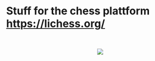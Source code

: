 # Stuff for the chess plattform https://lichess.org/
<br>
<p align="center">
<a href="https://github.com/MyCodeIsntWorking/Lichess.org/tree/main/Stylus"><image src="https://raw.githubusercontent.com/MyCodeIsntWorking/Lichess.org/main/Stylus.png"></a>
</p>
